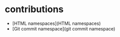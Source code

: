 # contributions
- [HTML namespaces](HTML namespaces)
- [Git commit namespace](git commit namespace)

